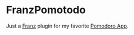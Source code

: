 # FranzPomotodo

Just a [Franz](https://github.com/meetfranz/franz) plugin for my favorite [Pomodoro App](https://pomotodo.com/app/).
